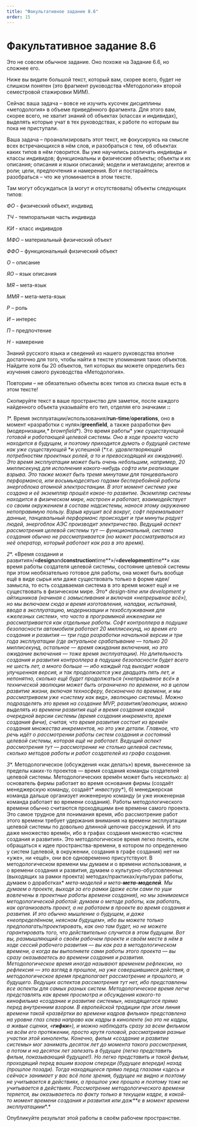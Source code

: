 ```yaml
---
title: "Факультативное задание 8.6"
order: 15
---
```


# Факультативное задание 8.6

Это не совсем обычное задание. Оно похоже на Задание 6.6, но сложнее его.

Ниже вы видите большой текст, который вам, скорее всего, будет не слишком понятен (это фрагмент руководства «Методология» второй семестровой стажировки МИМ).

Сейчас ваша задача – вовсе не изучить кусочек дисциплины «методология» в объеме приведённого фрагмента. Для этого вам, скорее всего, не хватит знаний об объектах (классах и индивидах), выделять которые учат в тех руководствах, к работе по которым вы пока не приступали.

Ваша задача – проанализировать этот текст, не фокусируясь на смысле всех встречающихся в нём слов, и разобраться с тем, об объектах каких типов в нём говорится. Вы уже научились различать индивиды и классы индивидов; функциональны и физические объекты; объекты и их описания; описания и языки описаний; модели и метамодели; агентов и роли; цели, предпочтения и намерения. Вот и постарайтесь разобраться – что же упоминается в этом тексте.

Там могут обсуждаться (а могут и отсутствовать) объекты следующих типов:

*ФО* - физический объект, индивид

*ТЧ* - темпоральная часть индивида

*КИ* - класс индивидов

*МФО* – материальный физический объект

*ФФО* – функциональный физический объект

*О* – описание

*ЯО* – язык описания

*МЯ* – мета-язык

*ММЯ* – мета-мета-язык

*Р* – роль

*И* – интерес

*П* – предпочтение

*Н* - намерение

Знаний русского языка и сведений из нашего руководства вполне достаточно для того, чтобы найти в тексте упоминания таких объектов. Найдите хотя бы 20 объектов, тип которых вы можете определить без изучения самого руководства «Методология».

Повторим – не обязательно объекты всех типов из списка выше есть в этом тексте!

Скопируйте текст в ваше пространство для заметок, после каждого найденного объекта указывайте его тип, отделяя его значками **::**

*1**. Время эксплуатации/использования/**run-time**/**operations**, оно в момент «разработки с нуля»/**greenfield**, а также разработки фич (модернизации,* *brownfield**). Это время работы* *уже существующей* *готовой и работающей целевой системы. Оно в ходе проекта часто находится в будущем, и поэтому приходится думать о будущей системе как* *уже существующей* *и успешной (**т.е.* *удовлетворяющей потребностям проектных ролей, а то и превосходящей их ожидания). Это время эксплуатации может быть очень небольшим, например, 20 миллисекунд для исполнения какого-нибудь софта или реализации взрыва. Это также может быть тремя минутами для танцевального перформанса, или восьмьюдесятью годами бесперебойной работы энергоблока атомной электростанции. В этот момент система уже создана и её экземпляр прошёл какое-то развитие. Экземпляр системы находится в физическом мире, настроен и работает, взаимодействует со своим окружением в составе надсистемы, нанося этому окружению непоправимую пользу. Взрыв крушит всё вокруг, софт перемалывает данные, танцевальный перформанс происходит и три минуты радует людей, энергоблок АЭС производит электричество. Ведущий аспект рассмотрения целевой системы тут — функциональный, система создания обычно не рассматривается (но может рассматриваться из неё оператор, который работает как раз в это время).*

*2**. «Время создания и развития»/«**design**and**construction**time**»/«**development**time**» как время работы создателя целевой системы, состояние целевой системы при этом необязательно готовое для работы, она может быть вообще ещё в виде сырья или даже существовать только в форме идеи/замысла, то есть создаваемая система в это время может ещё и не существовать в физическом мире. Это* *design-time* *или* *development* *у айтишников (начиная* *с* *замысливания* *и включая «непрерывное всё»), но мы включаем сюда и время изготовления, наладки, испытаний, ввода в эксплуатацию, модернизации и техобслуживания для «железных систем», что часто в программной инженерии не рассматривается как отдельные работы. Софт контроллера в подушке безопасности автомобиля работает 20 миллисекунд, но время его создания и развития — три года разработки начальной версии и три года эксплуатации (где актуальное срабатывание — только 20 миллисекунд, остальное — время ожидания включения, но это ожидание включения — тоже время эксплуатации). Но длительность создания и развития контроллера в подушке безопасности будет всего не шесть лет, а много больше — ибо каждый год выходит новая улучшенная версия, и так продолжается уже двадцать пять лет, и непонятно, сколько ещё будет продолжаться («непрерывное всё» в технической эволюции может быть ограничено по времени, но в целом развитие жизни, включая техносферу, бесконечно по времени, и мы рассматриваем уже «систему как вид», эволюцию системы). Можно подразделять это время на создание MVP, развития/эволюции, можно выделять из времени развития ещё и время создания каждой очередной версии системы (время создания инкремента, время создания фичи), считая, что время развития состоит из времён создания множества инкрементов, но это уже детали. Главное, что речь идёт о рассмотрении работы систем создания и состояний целевой системы, которая ещё не работает. Ведущий аспект рассмотрения тут — рассмотрение не столько целевой системы, сколько методов работы и работ создателей из графа создания.*

*3**. Методологическое (обсуждения «как делать») время, вынесенное за пределы каких-то проектов — время создания команды создателей целевой системы. Методологических времён может быть несколько: а) основатель фирмы работает во время основания фирмы (создаёт менеджерскую команду, создаёт* *инвестуру**), б) менеджерская команда дальше организует инженерную команду (и уже инженерная команда работает во времени создания). Работы методологического времени обычно считаются проходящими вне времени самого проекта. Это самое трудное для понимания время, ибо рассмотрение работ этого времени требует удержания внимания на времени эксплуатации целевой системы по довольно длинной цепочке рассуждений. И это даже множество времён, ибо в графах создания множество «систем создания и развития». Это методологическое время легко понять, если обращаться к идее пространства-времени, в котором по определению у систем (целевой, в окружении, создания в графе создания) нет ни «уже», ни «ещё», они все одновременно присутствуют. В методологическом времени мы думаем и о времени использования, и о времени создания и развития, думаем о культурно-обусловленных (выходящих за рамки проекта) методах/практиках/культурах работы, думаем о доработках* *мета-моделей* *и мета-**мета-моделей**. Мы думаем о проекте, выходя за его рамки (даже если сами по уши вовлечены в проектные работы времени создания), но мы занимаемся методологической работой: думаем о методе работы, как работать, как организовать проект, а не работаем в проекте во время создания и развития. И это обычно мышление о будущем, и даже «неопределённом, неясном будущем», ибо вы можете только предполагать/проектировать, как оно там будет, но не можете гарантировать того, что действительно случится в этом будущем. Вот вы, размышляющий о своём рабочем проекте и своём месте в нём в ходе* *сессий рабочего развития* *— вы как раз в методологическом времени, а когда вы выполняете сами работы этого проекта — вы сразу оказываетесь во времени создания и развития. Методологическое время иногда называют временем рефлексии, но рефлексия — это взгляд в прошлое, на уже совершившиеся действия, а методологическое время предполагает рассмотрение и прошлого, и будущего. Ведущих аспектов рассмотрения тут нет, ибо представлены все аспекты для самых разных систем. Методологическое время легче представлять как время просмотра и обсуждения какого-то кинофильма «создание и развитие системы», находящегося прямо перед внутренним взором. В европейской традиции при этом линия времени такой «развёртки во времени кадров* *фильма» представлена на уровне глаз слева направо как кадры в киноленте (но это не кадры, а живые сценки, «**гифки**»), и можно наблюдать сразу за всем фильмом на всём его протяжении, просто крутя головой, рассматривая разные участки этой киноленты. Конечно, фильм «создание и развитие системы» мог занимать десяток лет до момента такого рассмотрения, а потом и на десяток лет залезать в будущее (легко представить фильм, показывающий будущее!). Но легко представить и такой фильм, проходящий перед вашим взором спереди (будущее впереди) назад (прошлое позади). Тогда находящееся прямо перед глазами «здесь и сейчас» занимает у вас всё поле зрения, будущее не видно и поэтому не учитывается в действиях, а прошлое уже прошло и поэтому тоже не учитывается в действиях. Рассмотрение методологического времени теряется, вы оказываетесь по факту только в текущем кадре, в какой-то момент времени создания и развития или даж**е в момент времени* *эксплуатациии**.*

Опубликуйте результат этой работы в своём рабочем пространстве.